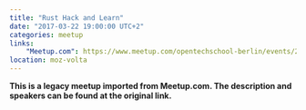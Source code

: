 ```yaml
---
title: "Rust Hack and Learn"
date: "2017-03-22 19:00:00 UTC+2"
categories: meetup 
links:
    "Meetup.com": https://www.meetup.com/opentechschool-berlin/events/238181558/
location: moz-volta
---
```


<strong>This is a legacy meetup imported from Meetup.com. The description and speakers can be found at the original link.</strong>